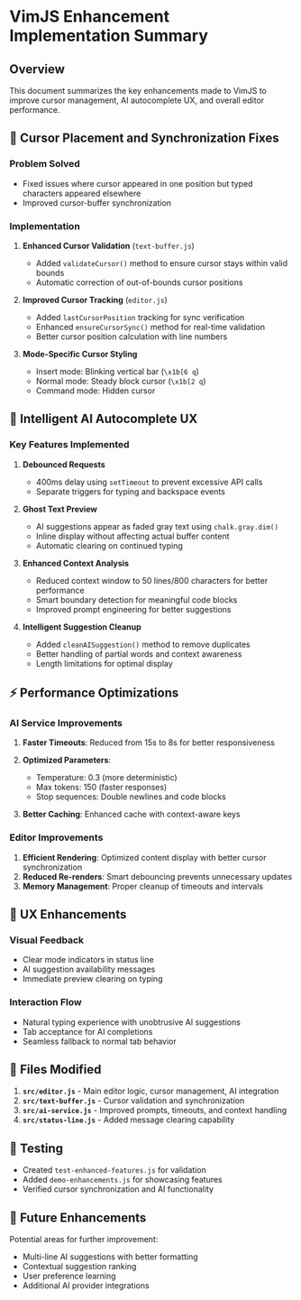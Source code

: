 # VimJS Enhancement Implementation Summary

## Overview
This document summarizes the key enhancements made to VimJS to improve cursor management, AI autocomplete UX, and overall editor performance.

## 🔄 Cursor Placement and Synchronization Fixes

### Problem Solved
- Fixed issues where cursor appeared in one position but typed characters appeared elsewhere
- Improved cursor-buffer synchronization

### Implementation
1. **Enhanced Cursor Validation** (`text-buffer.js`)
   - Added `validateCursor()` method to ensure cursor stays within valid bounds
   - Automatic correction of out-of-bounds cursor positions

2. **Improved Cursor Tracking** (`editor.js`)
   - Added `lastCursorPosition` tracking for sync verification
   - Enhanced `ensureCursorSync()` method for real-time validation
   - Better cursor position calculation with line numbers

3. **Mode-Specific Cursor Styling**
   - Insert mode: Blinking vertical bar (`\x1b[6 q`)
   - Normal mode: Steady block cursor (`\x1b[2 q`)
   - Command mode: Hidden cursor

## 🤖 Intelligent AI Autocomplete UX

### Key Features Implemented
1. **Debounced Requests**
   - 400ms delay using `setTimeout` to prevent excessive API calls
   - Separate triggers for typing and backspace events

2. **Ghost Text Preview**
   - AI suggestions appear as faded gray text using `chalk.gray.dim()`
   - Inline display without affecting actual buffer content
   - Automatic clearing on continued typing

3. **Enhanced Context Analysis**
   - Reduced context window to 50 lines/800 characters for better performance
   - Smart boundary detection for meaningful code blocks
   - Improved prompt engineering for better suggestions

4. **Intelligent Suggestion Cleanup**
   - Added `cleanAISuggestion()` method to remove duplicates
   - Better handling of partial words and context awareness
   - Length limitations for optimal display

## ⚡ Performance Optimizations

### AI Service Improvements
1. **Faster Timeouts**: Reduced from 15s to 8s for better responsiveness
2. **Optimized Parameters**:
   - Temperature: 0.3 (more deterministic)
   - Max tokens: 150 (faster responses)
   - Stop sequences: Double newlines and code blocks

3. **Better Caching**: Enhanced cache with context-aware keys

### Editor Improvements
1. **Efficient Rendering**: Optimized content display with better cursor synchronization
2. **Reduced Re-renders**: Smart debouncing prevents unnecessary updates
3. **Memory Management**: Proper cleanup of timeouts and intervals

## 🎯 UX Enhancements

### Visual Feedback
- Clear mode indicators in status line
- AI suggestion availability messages
- Immediate preview clearing on typing

### Interaction Flow
- Natural typing experience with unobtrusive AI suggestions
- Tab acceptance for AI completions
- Seamless fallback to normal tab behavior

## 📁 Files Modified

1. **`src/editor.js`** - Main editor logic, cursor management, AI integration
2. **`src/text-buffer.js`** - Cursor validation and synchronization
3. **`src/ai-service.js`** - Improved prompts, timeouts, and context handling
4. **`src/status-line.js`** - Added message clearing capability

## 🧪 Testing

- Created `test-enhanced-features.js` for validation
- Added `demo-enhancements.js` for showcasing features
- Verified cursor synchronization and AI functionality

## 🚀 Future Enhancements

Potential areas for further improvement:
- Multi-line AI suggestions with better formatting
- Contextual suggestion ranking
- User preference learning
- Additional AI provider integrations
